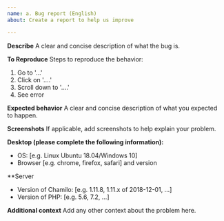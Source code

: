 ```yaml
---
name: a. Bug report (English)
about: Create a report to help us improve

---
```


**Describe**
A clear and concise description of what the bug is.

**To Reproduce**
Steps to reproduce the behavior:
1. Go to '...'
2. Click on '....'
3. Scroll down to '....'
4. See error

**Expected behavior**
A clear and concise description of what you expected to happen.

**Screenshots**
If applicable, add screenshots to help explain your problem.

**Desktop (please complete the following information):**
 - OS: [e.g. Linux Ubuntu 18.04/Windows 10]
 - Browser [e.g. chrome, firefox, safari] and version

**Server
 - Version of Chamilo:  [e.g. 1.11.8, 1.11.x of 2018-12-01, ...]
 - Version of PHP: [e.g. 5.6, 7.2, ...]

**Additional context**
Add any other context about the problem here.
